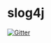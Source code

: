 # slog4j

[![Gitter](https://badges.gitter.im/eliezio/slog4j.svg)](https://gitter.im/eliezio/slog4j?utm_source=badge&utm_medium=badge&utm_campaign=pr-badge&utm_content=badge)